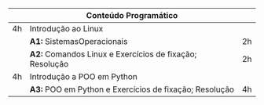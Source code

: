 |    | **Conteúdo Programático**                                 |     |
|----|-----------------------------------------------------------|-----|
| 4h | Introdução ao Linux                                       |     |
|    | **A1:** SistemasOperacionais                              | 2h  |
|    | **A2:** Comandos Linux e Exercícios de fixação; Resolução | 2h  |
| 4h | Introdução a POO em Python                                |     |
|    | **A3:** POO em Python e Exercícios de fixação; Resolução  | 4h  |
